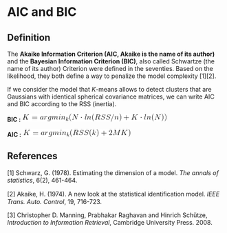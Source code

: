 # AIC and BIC

## Definition
The **Akaike Information Criterion (AIC, Akaike is the name of its author)** and the **Bayesian Information Criterion (BIC)**, also called Schwartze (the name of its author) Criterion were defined in the seventies.
Based on the likelihood, they both define a way to penalize the model complexity [1][2].

If we consider the model that $K$-means allows to detect clusters that are Gaussians with identical spherical covariance matrices, we can write AIC and BIC according to the RSS (inertia).

**BIC :** 
![BIC](images/BIC1.gif)

**AIC :** 
![AIC](images/AIC1.gif)

## References
[1] Schwarz, G. (1978). Estimating the dimension of a model. *The annals of statistics*, 6(2), 461-464.

[2] Akaike, H. (1974). A new look at the statistical identiﬁcation model. *IEEE Trans. Auto. Control*, 19, 716-723.

[3] Christopher D. Manning, Prabhakar Raghavan and Hinrich Schütze, *Introduction to Information Retrieval*, Cambridge University Press. 2008. 
